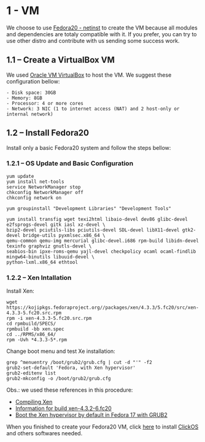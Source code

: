 # 1 - VM

We choose to use [Fedora20 - netinst](http://fedoraproject.org/en/download-splash?file=http://download.fedoraproject.org/pub/fedora/linux/releases/20/Fedora/x86_64/iso/Fedora-20-x86_64-netinst.iso) to create the VM because  all modules and dependencies are totaly compatible with it. If you prefer, you can try to use other distro and contribute with us sending some success work.

## 1.1 – Create a VirtualBox VM

We used [Oracle VM VirtualBox](https://www.virtualbox.org/) to host the VM. We suggest these configuration bellow:

```
- Disk space: 30GB
- Memory: 8GB
- Processor: 4 or more cores
- Network: 3 NIC (1 to internet access (NAT) and 2 host-only or internal network)
```

## 1.2 – Install Fedora20

Install only a basic Fedora20 system and follow the steps bellow:

### 1.2.1 – OS Update and Basic Configuration

```
yum update
yum install net-tools
service NetworkManager stop
chkconfig NetworkManager off
chkconfig network on

yum groupinstall "Development Libraries" "Development Tools"

yum install transfig wget texi2html libaio-devel dev86 glibc-devel e2fsprogs-devel gitk iasl xz-devel \
bzip2-devel pciutils-libs pciutils-devel SDL-devel libX11-devel gtk2-devel bridge-utils pyxmlsec.x86_64 \
qemu-common qemu-img mercurial glibc-devel.i686 rpm-build libidn-devel texinfo graphviz gnutls-devel \
seabios-bin ipxe-roms-qemu yajl-devel checkpolicy ocaml ocaml-findlib mingw64-binutils libuuid-devel \
python-lxml.x86_64 ethtool
```

### 1.2.2 – Xen Intallation

Install Xen:

```
wget https://kojipkgs.fedoraproject.org//packages/xen/4.3.3/5.fc20/src/xen-4.3.3-5.fc20.src.rpm
rpm -i xen-4.3.3-5.fc20.src.rpm
cd rpmbuild/SPECS/
rpmbuild -bb xen.spec
cd ../RPMS/x86_64/
rpm -Uvh *4.3.3-5*.rpm
```

Change boot menu and test Xe installation:

```
grep ^menuentry /boot/grub2/grub.cfg | cut -d "'" -f2
grub2-set-default 'Fedora, with Xen hypervisor'
grub2-editenv list
grub2-mkconfig -o /boot/grub2/grub.cfg
```

Obs.: we used these references in this procedure:

  - [Compiling Xen](http://wiki.xen.org/wiki/Compiling_Xen)
  - [Information for build xen-4.3.2-6.fc20](http://koji.fedoraproject.org/koji/buildinfo?buildID=539318)
  - [Boot the Xen hypervisor by default in Fedora 17 with GRUB2](http://major.io/2012/07/16/boot-the-xen-hypervisor-by-default-in-fedora-17-with-grub-2/)

When you finished to create your Fedora20 VM, click [here](/2_install_ClickOS.md) to install [ClickOS](http://cnp.neclab.eu/getting-started#clickos) and others softwares needed.
